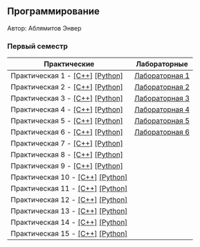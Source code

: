 ## Программирование

Автор: Аблямитов Энвер

### Первый семестр

| Практические | Лабораторные |
| ------------ | ------------ |
| Практическая 1 - [[C++]](./Practice/01/с++/) [[Python]](./Practice/01/python/) | [Лабораторная 1](./Lab/01/ReadMe.md) |
| Практическая 2 - [[C++]](./Practice/02/c++/) [[Python]](./Practice/02/python/) | [Лабораторная 2](./Lab/02/ReadMe.md) |
| Практическая 3 - [[C++]](./Practice/03/с++/) [[Python]](./Practice/03/python/) | [Лабораторная 3](./Lab/03/ReadMe.md) |
| Практическая 4 - [[C++]](./Practice/04/с++/) [[Python]](./Practice/04/python/) | [Лабораторная 4](./Lab/04/ReadMe.md) |
| Практическая 5 - [[C++]](./Practice/05/с++/) [[Python]](./Practice/05/python/) | [Лабораторная 5](./Lab/05/ReadMe.md) |
| Практическая 6 - [[C++]](./Practice/06/с++/) [[Python]](./Practice/06/python/) | [Лабораторная 6](./Lab/06/ReadMe.md) |
| Практическая 7 - [[C++]](./Practice/07/с++/) [[Python]](./Practice/07/python/) |                                      |
| Практическая 8 - [[C++]](./Practice/08/с++/) [[Python]](./Practice/08/python/) |
| Практическая 9 - [[C++]](./Practice/09/с++/) [[Python]](./Practice/09/python/) |                                      |
| Практическая 10 - [[C++]](./Practice/10/с++/) [[Python]](./Practice/10/python/) |                                      |
| Практическая 11 - [[C++]](./Practice/11/с++/) [[Python]](./Practice/11/python/) |                                      |
| Практическая 12 - [[C++]](./Practice/12/с++/) [[Python]](./Practice/12/python/) |                                      |
| Практическая 13 - [[C++]](./Practice/13/с++/) [[Python]](./Practice/13/python/) |                                      |
| Практическая 14 - [[C++]](./Practice/14/с++/) [[Python]](./Practice/14/python/) |                                      |
| Практическая 15 - [[C++]](./Practice/15/с++/) [[Python]](./Practice/15/python/) |                                      |
